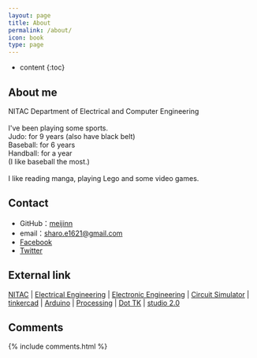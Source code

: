 ```yaml
---
layout: page
title: About
permalink: /about/
icon: book
type: page
---
```


* content
{:toc}

## About me

NITAC Department of Electrical and Computer Engineering
<br />
<br />
I've been playing some sports.<br />
Judo: for 9 years (also have black belt)<br />
Baseball: for 6 years<br />
Handball: for a year<br />
(I like baseball the most.)
<br />
<br />
I like reading manga, playing Lego and some video games.

## Contact

* GitHub：[meijinn](https://github.com/meijinn)
* email：sharo.e1621@gmail.com
* [Facebook](https://www.facebook.com/takahashi2001)
* [Twitter](https://www.twitter.com/nitac_dd)

## External link

[NITAC](https://www.akashi.ac.jp/english/) \| [Electrical Engineering](https://en.wikipedia.org/wiki/Electrical_engineering) \| [Electronic Engineering](https://en.wikipedia.org/wiki/Electronic_engineering) \| [Circuit Simulator](http://www.falstad.com/circuit/) \| [tinkercad](https://www.tinkercad.com/) \| [Arduino](https://www.arduino.cc) \| [Processing](https://processing.org/) \| [Dot TK](http://www.dot.tk/) \| [studio 2.0](https://www.bricklink.com/v3/studio/download.page)

## Comments

{% include comments.html %}
